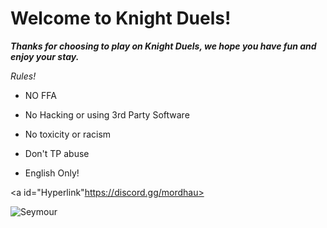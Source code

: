 # **Welcome to Knight Duels!**

***Thanks for choosing to play on Knight Duels, we hope you have fun and enjoy your stay.***

*Rules!*

- NO FFA

- No Hacking or using 3rd Party Software

- No toxicity or racism

- Don't TP abuse

- English Only!           

<a id="Hyperlink"https://discord.gg/mordhau>

![Seymour](https://cdn.discordapp.com/attachments/912886635438420021/1115304502178889788/Screenshot_342.png)
